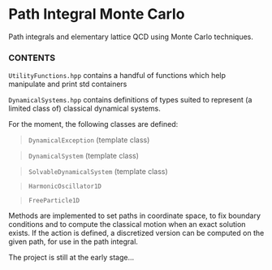 # Path Integral Monte Carlo


Path integrals and elementary lattice QCD using Monte Carlo techniques.

### CONTENTS

`UtilityFunctions.hpp` contains a handful of functions which help manipulate and print std containers

`DynamicalSystems.hpp` contains definitions of types suited to represent (a limited class of) classical dynamical systems.

For the moment, the following classes are defined:

> `DynamicalException` (template class)

> `DynamicalSystem` (template class)

> `SolvableDynamicalSystem` (template class)

> `HarmonicOscillator1D`

> `FreeParticle1D`

Methods are implemented to set paths in coordinate space, to fix boundary conditions and to compute the classical motion when an exact solution exists. If the action is defined, a discretized version can be computed on the given path, for use in the path integral.

The project is still at the early stage...




